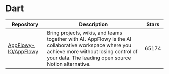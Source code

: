 # Dart

| Repository                                                      | Description                                                                                                                                                                                           | Stars |
| --------------------------------------------------------------- | ----------------------------------------------------------------------------------------------------------------------------------------------------------------------------------------------------- | ----- |
| [AppFlowy-IO/AppFlowy](https://github.com/AppFlowy-IO/AppFlowy) | Bring projects, wikis, and teams together with AI. AppFlowy is the AI collaborative workspace where you achieve more without losing control of your data. The leading open source Notion alternative. | 65174 |
